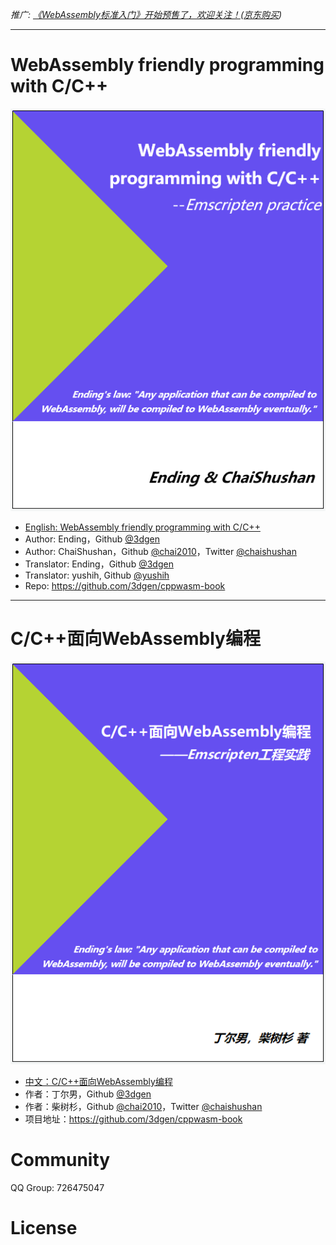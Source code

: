 *推广: [《WebAssembly标准入门》开始预售了，欢迎关注！](https://github.com/chai2010/awesome-wasm-zh/blob/master/webassembly-primer.md)([京东购买](https://item.jd.com/12499372.html))*

----

# WebAssembly friendly programming with C/C++

![](en/cover.png)

- [English: WebAssembly friendly programming with C/C++](en/README.md)
- Author: Ending，Github [@3dgen](https://github.com/3dgen)
- Author: ChaiShushan，Github [@chai2010](https://github.com/chai2010)，Twitter [@chaishushan](https://twitter.com/chaishushan)
- Translator: Ending，Github [@3dgen](https://github.com/3dgen)
- Translator: yushih, Github [@yushih](https://github.com/yushih)
- Repo: https://github.com/3dgen/cppwasm-book

----

# C/C++面向WebAssembly编程

![](zh/cover.png)

- [中文：C/C++面向WebAssembly编程](zh/README.md)
- 作者：丁尔男，Github [@3dgen](https://github.com/3dgen)
- 作者：柴树杉，Github [@chai2010](https://github.com/chai2010)，Twitter [@chaishushan](https://twitter.com/chaishushan)
- 项目地址：https://github.com/3dgen/cppwasm-book

# Community
QQ Group: 726475047

# License
